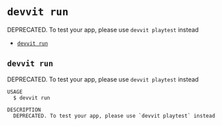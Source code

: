 # `devvit run`

DEPRECATED. To test your app, please use `devvit playtest` instead

- [`devvit run`](#devvit-run)

## `devvit run`

DEPRECATED. To test your app, please use `devvit playtest` instead

```
USAGE
  $ devvit run

DESCRIPTION
  DEPRECATED. To test your app, please use `devvit playtest` instead
```

